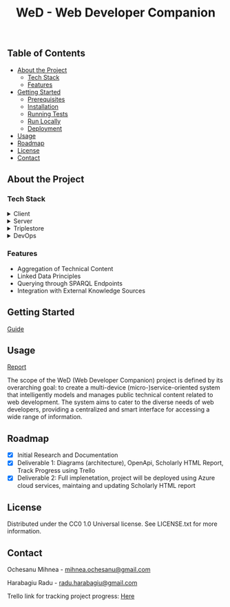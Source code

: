 
<div align="center">

<h1>WeD - Web Developer Companion</h1>
</div>

<br />

<!-- Table of Contents -->
## Table of Contents

- [About the Project](#about-the-project)
  * [Tech Stack](#tech-stack)
  * [Features](#features)
- [Getting Started](#getting-started)
  * [Prerequisites](#prerequisites)
  * [Installation](#installation)
  * [Running Tests](#running-tests)
  * [Run Locally](#run-locally)
  * [Deployment](#deployment)
- [Usage](#usage)
- [Roadmap](#roadmap)
- [License](#license)
- [Contact](#contact)
  

<!-- About the Project -->
## About the Project

<!-- TechStack -->
### Tech Stack

<details>
  <summary>Client</summary>
  <ul>
    <li>React</li>
  </ul>
</details>

<details>
  <summary>Server</summary>
  <ul>
    <li>Java Spring Boot</li>
  </ul>
</details>

<details>
<summary>Triplestore</summary>
  <ul>
    <li>Apache Jena Fuseki</li>
  </ul>
</details>

<details>
<summary>DevOps</summary>
  <ul>
    <li>Bicep</li>
    <li>Azure Pipelines</li>
    <li>Azure Functions</li>
    <li>Azure Service bus</li>
    <li>Azure App Service</li>
    <li>Azure Static Web App</li>
    <li>Azure Virtual Machine</li>
    <li>Azure Networking Services</li>
    <li>Azure Cache for Redis</li>
    <li>Azure App Insights</li>
  </ul>
</details>

<!-- Features -->
### Features

- Aggregation of Technical Content
- Linked Data Principles
- Querying through SPARQL Endpoints
- Integration with External Knowledge Sources


<!-- Getting Started -->
## Getting Started
<a href="https://witty-water-0161e7d03.4.azurestaticapps.net/user-guide.html">Guide</a>


<!-- Usage -->
## Usage
<a href="https://witty-water-0161e7d03.4.azurestaticapps.net/scholarly-html.html">Report</a>

The scope of the WeD (Web Developer Companion) project is defined by its overarching goal: to create a
multi-device (micro-)service-oriented system that intelligently models and manages public technical
content related to web development. The system aims to cater to the diverse needs of web developers,
providing a centralized and smart interface for accessing a wide range of information.

<!-- Roadmap -->
## Roadmap

* [x] Initial Research and Documentation
* [x] Deliverable 1: Diagrams (architecture), OpenApi, Scholarly HTML Report, Track Progress using Trello
* [x] Deliverable 2: Full implenetation, project will be deployed using Azure cloud services, maintaing and updating Scholarly HTML report

<!-- License -->
## License

Distributed under the CC0 1.0 Universal license. See LICENSE.txt for more information.

<!-- Contact -->
## Contact

Ochesanu Mihnea - mihnea.ochesanu@gmail.com

Harabagiu Radu - radu.harabagiu@gmail.com

Trello link for tracking project progress: [Here](https://trello.com/b/FddZ7OXs/web-developer-companion)


